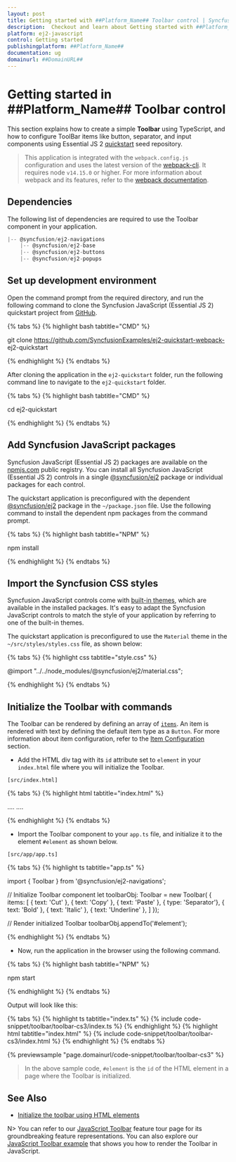 ```yaml
---
layout: post
title: Getting started with ##Platform_Name## Toolbar control | Syncfusion
description:  Checkout and learn about Getting started with ##Platform_Name## Toolbar control of Syncfusion Essential JS 2 and more details.
platform: ej2-javascript
control: Getting started 
publishingplatform: ##Platform_Name##
documentation: ug
domainurl: ##DomainURL##
---
```


# Getting started in ##Platform_Name## Toolbar control

This section explains how to create a simple **Toolbar** using TypeScript, and how to configure ToolBar items like button, separator, and input components using Essential JS 2 [quickstart](https://github.com/SyncfusionExamples/ej2-quickstart-webpack-) seed repository.

> This application is integrated with the `webpack.config.js` configuration and uses the latest version of the [webpack-cli](https://webpack.js.org/api/cli/#commands). It requires node `v14.15.0` or higher. For more information about webpack and its features, refer to the [webpack documentation](https://webpack.js.org/guides/getting-started/).

## Dependencies

The following list of dependencies are required to use the Toolbar component in your application.

```js
|-- @syncfusion/ej2-navigations
    |-- @syncfusion/ej2-base
    |-- @syncfusion/ej2-buttons
    |-- @syncfusion/ej2-popups
```

## Set up development environment

Open the command prompt from the required directory, and run the following command to clone the Syncfusion JavaScript (Essential JS 2) quickstart project from [GitHub](https://github.com/SyncfusionExamples/ej2-quickstart-webpack-).

{% tabs %}
{% highlight bash tabtitle="CMD" %}

git clone https://github.com/SyncfusionExamples/ej2-quickstart-webpack- ej2-quickstart

{% endhighlight %}
{% endtabs %}

After cloning the application in the `ej2-quickstart` folder, run the following command line to navigate to the `ej2-quickstart` folder.

{% tabs %}
{% highlight bash tabtitle="CMD" %}

cd ej2-quickstart

{% endhighlight %}
{% endtabs %}

## Add Syncfusion JavaScript packages

Syncfusion JavaScript (Essential JS 2) packages are available on the [npmjs.com](https://www.npmjs.com/~syncfusionorg) public registry. You can install all Syncfusion JavaScript (Essential JS 2) controls in a single [@syncfusion/ej2](https://www.npmjs.com/package/@syncfusion/ej2) package or individual packages for each control.

The quickstart application is preconfigured with the dependent [@syncfusion/ej2](https://www.npmjs.com/package/@syncfusion/ej2) package in the `~/package.json` file. Use the following command to install the dependent npm packages from the command prompt.

{% tabs %}
{% highlight bash tabtitle="NPM" %}

npm install

{% endhighlight %}
{% endtabs %}

## Import the Syncfusion CSS styles

Syncfusion JavaScript controls come with [built-in themes](https://ej2.syncfusion.com/documentation/appearance/theme/), which are available in the installed packages. It's easy to adapt the Syncfusion JavaScript controls to match the style of your application by referring to one of the built-in themes.

The quickstart application is preconfigured to use the `Material` theme in the `~/src/styles/styles.css` file, as shown below: 

{% tabs %}
{% highlight css tabtitle="style.css" %}

@import "../../node_modules/@syncfusion/ej2/material.css";

{% endhighlight %}
{% endtabs %}

## Initialize the Toolbar with commands

The Toolbar can be rendered by defining an array of [`items`](https://ej2.syncfusion.com/documentation/api/toolbar/#items). An item is rendered with text by defining the default item type as a `Button`. For more information about item configuration, refer to the [Item Configuration](./item-configuration) section.

* Add the HTML div tag with its `id` attribute set to `element` in your `index.html` file where you will initialize the Toolbar.

`[src/index.html]`

{% tabs %}
{% highlight html tabtitle="index.html" %}

<!DOCTYPE html>
<html lang="en">

<head>
    <title>Essential JS 2</title>
    <meta charset="utf-8" />
    <meta name="viewport" content="width=device-width, initial-scale=1.0, user-scalable=no" />
    ....
    ....
</head>

<body>
    <div>
        <div id="element"></div>
    </div>
</body>

</html>

{% endhighlight %}
{% endtabs %}

* Import the Toolbar component to your `app.ts` file, and initialize it to the element `#element` as shown below.

`[src/app/app.ts]`

{% tabs %}
{% highlight ts tabtitle="app.ts" %}

import { Toolbar } from '@syncfusion/ej2-navigations';

// Initialize Toolbar component
let toolbarObj: Toolbar = new Toolbar( {
    items: [
    { text: 'Cut' },
    { text: 'Copy' },
    { text: 'Paste' },
    { type: 'Separator'},
    { text: 'Bold' },
    { text: 'Italic' },
    { text: 'Underline' },
    ]
});

// Render initialized Toolbar
toolbarObj.appendTo('#element');

{% endhighlight %}
{% endtabs %}

* Now, run the application in the browser using the following command.

{% tabs %}
{% highlight bash tabtitle="NPM" %}

npm start

{% endhighlight %}
{% endtabs %}

Output will look like this:

{% tabs %}
{% highlight ts tabtitle="index.ts" %}
{% include code-snippet/toolbar/toolbar-cs3/index.ts %}
{% endhighlight %}
{% highlight html tabtitle="index.html" %}
{% include code-snippet/toolbar/toolbar-cs3/index.html %}
{% endhighlight %}
{% endtabs %}
          
{% previewsample "page.domainurl/code-snippet/toolbar/toolbar-cs3" %}

> In the above sample code, `#element` is the `id` of the HTML element in a page where the Toolbar is initialized.

## See Also

* [Initialize the toolbar using HTML elements](../toolbar/template-configuration)

N> You can refer to our [JavaScript Toolbar](https://www.syncfusion.com/javascript-ui-controls/js-toolbar) feature tour page for its groundbreaking feature representations. You can also explore our [JavaScript Toolbar example](https://ej2.syncfusion.com/demos/#/fabric/toolbar/default.html) that shows you how to render the Toolbar in JavaScript.
